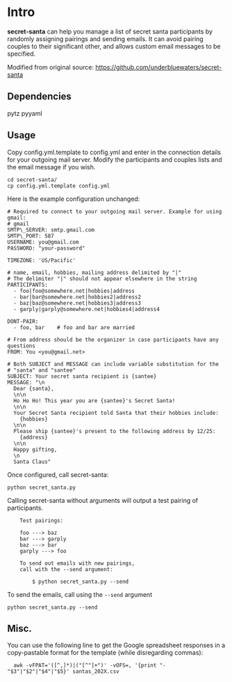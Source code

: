 Intro
=====

**secret-santa** can help you manage a list of secret santa participants by
randomly assigning pairings and sending emails. It can avoid pairing 
couples to their significant other, and allows custom email messages to be 
specified.

Modified from original source:
https://github.com/underbluewaters/secret-santa

Dependencies
------------

pytz
pyyaml

Usage
-----

Copy config.yml.template to config.yml and enter in the connection details 
for your outgoing mail server. Modify the participants and couples lists and 
the email message if you wish.

    cd secret-santa/
    cp config.yml.template config.yml

Here is the example configuration unchanged:

    # Required to connect to your outgoing mail server. Example for using gmail:
    # gmail
    SMTP\_SERVER: smtp.gmail.com
    SMTP\_PORT: 587
    USERNAME: you@gmail.com
    PASSWORD: "your-password"
    
    TIMEZONE: 'US/Pacific'
    
    # name, email, hobbies, mailing address delimited by "|"
    # The delimiter "|" should not appear elsewhere in the string
    PARTICIPANTS:
      - foo|foo@somewhere.net|hobbies|address
      - bar|bar@somewhere.net|hobbies2|address2
      - baz|baz@somewhere.net|hobbies3|address3
      - garply|garply@somewhere.net|hobbies4|address4
    
    DONT-PAIR:
      - foo, bar    # foo and bar are married
    
    # From address should be the organizer in case participants have any questions
    FROM: You <you@gmail.net>
    
    # Both SUBJECT and MESSAGE can include variable substitution for the 
    # "santa" and "santee"
    SUBJECT: Your secret santa recipient is {santee}
    MESSAGE: "\n
      Dear {santa},
      \n\n
      Ho Ho Ho! This year you are {santee}'s Secret Santa!
      \n\n
      Your Secret Santa recipient told Santa that their hobbies include:
        {hobbies}
      \n\n
      Please ship {santee}'s present to the following address by 12/25:
        {address}
      \n\n
      Happy gifting,
      \n
      Santa Claus"

Once configured, call secret-santa:

    python secret_santa.py

Calling secret-santa without arguments will output a test pairing of 
participants.

        Test pairings:

        foo ---> baz
        bar ---> garply
        baz ---> bar
        garply ---> foo

        To send out emails with new pairings,
        call with the --send argument:

            $ python secret_santa.py --send

To send the emails, call using the `--send` argument

    python secret_santa.py --send

Misc.
-----

You can use the following line to get the Google spreadsheet responses
in a copy-pastable format for the template (while disregarding commas):

      awk -vFPAT='([^,]*)|("[^"]+")' -vOFS=, '{print "-"$3"|"$2"|"$4"|"$5}' santas_202X.csv

